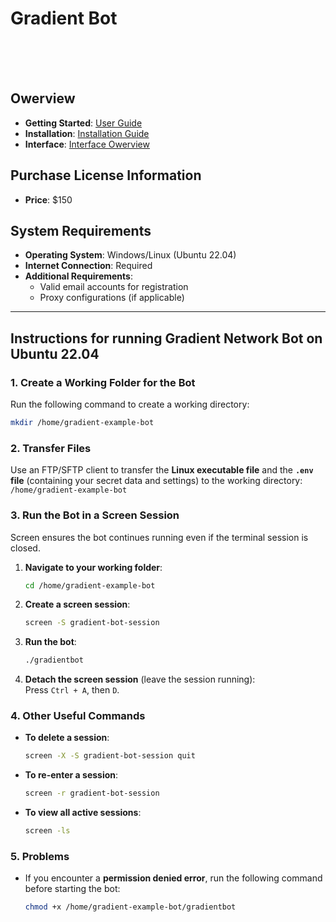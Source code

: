 # **Gradient Bot**
<br><br><br>

## **Owerview**

- **Getting Started**: [User Guide](https://jammers-organization.gitbook.io/gradient-network-bot-or-jambit-x-mr.-x)  
- **Installation**: [Installation Guide](https://jammers-organization.gitbook.io/gradient-network-bot-or-jambit-x-mr.-x/installation-guide)  
- **Interface**: [Interface Owerview](https://jammers-organization.gitbook.io/gradient-network-bot-or-jambit-x-mr.-x/interface-overview)  

## **Purchase License Information**

- **Price**: $150  

## **System Requirements**

- **Operating System**: Windows/Linux (Ubuntu 22.04)  
- **Internet Connection**: Required  
- **Additional Requirements**:  
  - Valid email accounts for registration  
  - Proxy configurations (if applicable)  

---

## **Instructions for running Gradient Network Bot on Ubuntu 22.04**

### **1. Create a Working Folder for the Bot**
Run the following command to create a working directory:  
```bash
mkdir /home/gradient-example-bot
```

### **2. Transfer Files**
Use an FTP/SFTP client to transfer the **Linux executable file** and the **`.env` file** (containing your secret data and settings) to the working directory:  
`/home/gradient-example-bot`  

### **3. Run the Bot in a Screen Session**  
Screen ensures the bot continues running even if the terminal session is closed.

1. **Navigate to your working folder**:  
   ```bash
   cd /home/gradient-example-bot
   ```

2. **Create a screen session**:  
   ```bash
   screen -S gradient-bot-session
   ```

3. **Run the bot**:  
   ```bash
   ./gradientbot
   ```

4. **Detach the screen session** (leave the session running):  
   Press `Ctrl + A`, then `D`.

### **4. Other Useful Commands**
- **To delete a session**:  
  ```bash
  screen -X -S gradient-bot-session quit
  ```
- **To re-enter a session**:  
  ```bash
  screen -r gradient-bot-session
  ```
- **To view all active sessions**:  
  ```bash
  screen -ls
  ```

### **5. Problems**
- If you encounter a **permission denied error**, run the following command before starting the bot:  
  ```bash
  chmod +x /home/gradient-example-bot/gradientbot
  ```